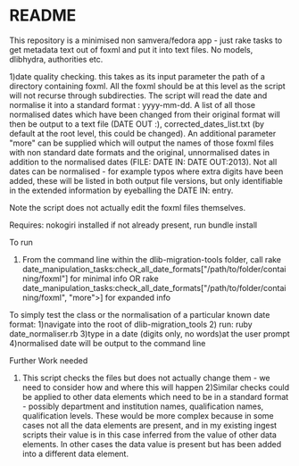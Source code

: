 # README



This repository is a minimised non samvera/fedora app - just rake tasks to get metadata text out of foxml and put it into text files. No models, dlibhydra, authorities etc.

1)date quality checking.
this  takes as its  input parameter the path of a directory containing foxml. All the foxml should be at this level as the script will not recurse through subdirecties. The script will read the date and normalise it into a standard format : yyyy-mm-dd. A list of all those normalised dates which have been changed from their original format will then be output to a text file (DATE OUT :), corrected_dates_list.txt (by default at the root level, this could be changed). An additional parameter "more" can be supplied which will output the names of those foxml files with non standard date formats and the original, unnormalised dates in addition to the normalised dates (FILE: DATE IN: DATE OUT:2013). Not all dates can be normalised - for example typos where extra digits have been added, these will be listed in both output file versions, but only identifiable in the extended information by eyeballing the DATE IN: entry.

Note the script  does not actually edit the foxml files themselves.

Requires:
nokogiri installed
if not already present, run bundle install

To run
1) From the command line within the dlib-migration-tools folder, call rake date_manipulation_tasks:check_all_date_formats["/path/to/folder/containing/foxml"] for minimal info  OR
rake date_manipulation_tasks:check_all_date_formats["/path/to/folder/containing/foxml", "more">] for expanded info


To simply test the class or the normalisation of a particular known date format:
1)navigate into the root of dlib-migration_tools
2) run: ruby date_normaliser.rb
3)type in a date (digits only, no words)at the user prompt
4)normalised date will be output to the command line

Further Work needed
1) This script checks the files but does not actually change them - we need to consider how and where this will happen
2)Similar checks could be applied to other data elements which need to be in a standard format - possibly department and institution names, qualification names, qualification levels. These would be more complex because in some cases not all the data elements are present, and in my existing ingest scripts their value is in this case inferred from the value of other data elements. In other cases the data value is present but has been added into a different data element.
